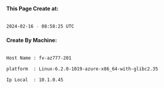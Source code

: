 
   
#### This Page Create at:

```bash

2024-02-16 - 08:58:25 UTC

```

#### Create By Machine:

```bash

Host Name : fv-az777-201

platform  : Linux-6.2.0-1019-azure-x86_64-with-glibc2.35

Ip Local  : 10.1.0.45

```

